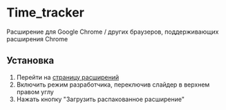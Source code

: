 # Time_tracker

Расширение для Google Chrome / других браузеров, поддерживающих расширения Chrome

## Установка

1. Перейти на [страницу расширений](chrome://extensions/)
2. Включить режим разработчика, переключив слайдер в верхнем правом углу
3. Нажать кнопку "Загрузить распакованное расширение"
